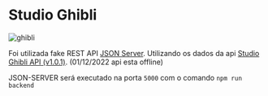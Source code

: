 
# Studio Ghibli

![ghibli](https://user-images.githubusercontent.com/86432951/204670689-3c570c4f-ddcd-4dec-9082-935e54c03573.gif)


Foi utilizada fake REST API [JSON Server](https://github.com/typicode/json-server).
Utilizando os dados da api [Studio Ghibli API (v1.0.1)](https://ghibliapi.herokuapp.com/). (01/12/2022 api esta offline)

JSON-SERVER será executado na porta ```5000``` com o comando ```npm run backend```

